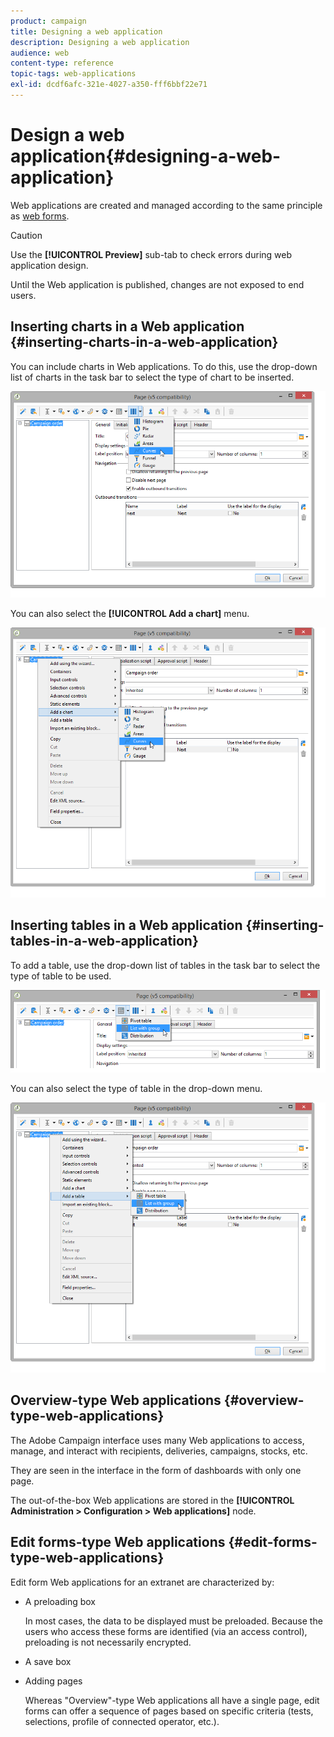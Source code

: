 ```yaml
---
product: campaign
title: Designing a web application
description: Designing a web application
audience: web
content-type: reference
topic-tags: web-applications
exl-id: dcdf6afc-321e-4027-a350-fff6bbf22e71
---
```

# Design a web application{#designing-a-web-application}

Web applications are created and managed according to the same principle as [web forms](../../web/using/about-web-forms.md).

>[!CAUTION]
>
>Use the **[!UICONTROL Preview]** sub-tab to check errors during web application design.
>
>Until the Web application is published, changes are not exposed to end users.

## Inserting charts in a Web application {#inserting-charts-in-a-web-application}

You can include charts in Web applications. To do this, use the drop-down list of charts in the task bar to select the type of chart to be inserted.

![](assets/s_ncs_admin_webapps_bar_graph.png)

You can also select the **[!UICONTROL Add a chart]** menu.

![](assets/s_ncs_admin_webapps_graph.png)

## Inserting tables in a Web application {#inserting-tables-in-a-web-application}

To add a table, use the drop-down list of tables in the task bar to select the type of table to be used.

![](assets/s_ncs_admin_webapps_bar_table.png)

You can also select the type of table in the drop-down menu.

![](assets/s_ncs_admin_webapps_table.png)

## Overview-type Web applications {#overview-type-web-applications}

The Adobe Campaign interface uses many Web applications to access, manage, and interact with recipients, deliveries, campaigns, stocks, etc.

They are seen in the interface in the form of dashboards with only one page.

The out-of-the-box Web applications are stored in the **[!UICONTROL Administration > Configuration > Web applications]** node.

## Edit forms-type Web applications {#edit-forms-type-web-applications}

Edit form Web applications for an extranet are characterized by:

* A preloading box

  In most cases, the data to be displayed must be preloaded. Because the users who access these forms are identified (via an access control), preloading is not necessarily encrypted.

* A save box
* Adding pages

  Whereas "Overview"-type Web applications all have a single page, edit forms can offer a sequence of pages based on specific criteria (tests, selections, profile of connected operator, etc.).

